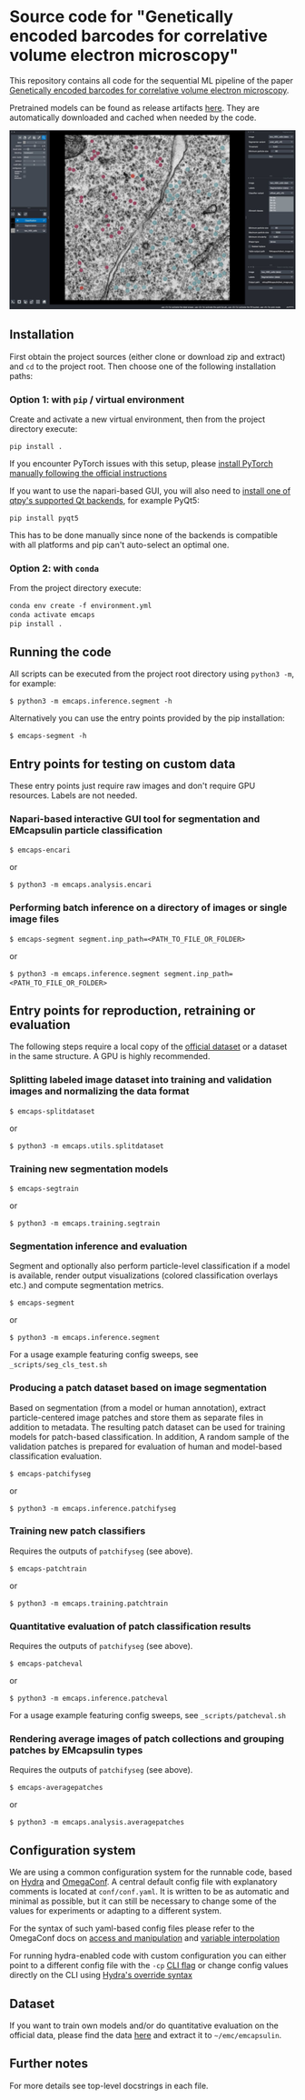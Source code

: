 # Source code for "Genetically encoded barcodes for correlative volume electron microscopy"

This repository contains all code for the sequential ML pipeline of the paper [Genetically encoded barcodes for correlative volume electron microscopy](https://www.nature.com/articles/s41587-023-01713-y).

Pretrained models can be found as release artifacts [here](https://github.com/StructuralNeurobiologyLab/emcaps/releases/tag/models). They are automatically downloaded and cached when needed by the code.

![Screenshot of the interactive GUI tool for segmentation and EMcapsulin particle classification (encari).](encari-screenshot.jpg)


## Installation

First obtain the project sources (either clone or download zip and extract) and `cd` to the project root. Then choose one of the following installation paths:


### Option 1: with `pip` / virtual environment

Create and activate a new virtual environment, then from the project directory execute:

    pip install .

If you encounter PyTorch issues with this setup, please [install PyTorch manually following the official instructions](https://pytorch.org/get-started/locally/)

If you want to use the napari-based GUI, you will also need to [install one of qtpy's supported Qt backends](https://github.com/spyder-ide/qtpy/blob/master/README.md#requirements), for example PyQt5:

    pip install pyqt5

This has to be done manually since none of the backends is compatible with all platforms and pip can't auto-select an optimal one.


### Option 2: with `conda`

From the project directory execute:

    conda env create -f environment.yml
    conda activate emcaps
    pip install .


## Running the code

All scripts can be executed from the project root directory using `python3 -m`, for example:

    $ python3 -m emcaps.inference.segment -h

Alternatively you can use the entry points provided by the pip installation:

    $ emcaps-segment -h


## Entry points for testing on custom data

These entry points just require raw images and don't require GPU resources. Labels are not needed.

### Napari-based interactive GUI tool for segmentation and EMcapsulin particle classification

    $ emcaps-encari

or

    $ python3 -m emcaps.analysis.encari

### Performing batch inference on a directory of images or single image files

    $ emcaps-segment segment.inp_path=<PATH_TO_FILE_OR_FOLDER>

or

    $ python3 -m emcaps.inference.segment segment.inp_path=<PATH_TO_FILE_OR_FOLDER>


## Entry points for reproduction, retraining or evaluation

The following steps require a local copy of the [official dataset](#dataset) or a dataset in the same structure. A GPU is highly recommended.


### Splitting labeled image dataset into training and validation images and normalizing the data format

    $ emcaps-splitdataset

or

    $ python3 -m emcaps.utils.splitdataset

### Training new segmentation models

    $ emcaps-segtrain

or

    $ python3 -m emcaps.training.segtrain

### Segmentation inference and evaluation

Segment and optionally also perform particle-level classification if a model is available, render output visualizations (colored classification overlays etc.) and compute segmentation metrics.

    $ emcaps-segment

or

    $ python3 -m emcaps.inference.segment

For a usage example featuring config sweeps, see `_scripts/seg_cls_test.sh`

### Producing a patch dataset based on image segmentation

Based on segmentation (from a model or human annotation), extract particle-centered image patches and store them as separate files in addition to metadata. The resulting patch dataset can be used for training models for patch-based classification. In addition, A random sample of the validation patches is prepared for evaluation of human and model-based classification evaluation.

    $ emcaps-patchifyseg

or

    $ python3 -m emcaps.inference.patchifyseg

### Training new patch classifiers

Requires the outputs of `patchifyseg` (see above).

    $ emcaps-patchtrain

or

    $ python3 -m emcaps.training.patchtrain

### Quantitative evaluation of patch classification results

Requires the outputs of `patchifyseg` (see above).

    $ emcaps-patcheval

or

    $ python3 -m emcaps.inference.patcheval

For a usage example featuring config sweeps, see `_scripts/patcheval.sh`

### Rendering average images of patch collections and grouping patches by EMcapsulin types

Requires the outputs of `patchifyseg` (see above).

    $ emcaps-averagepatches

or

    $ python3 -m emcaps.analysis.averagepatches


## Configuration system

We are using a common configuration system for the runnable code, based on [Hydra](https://hydra.cc/docs/1.2/intro/) and [OmegaConf](https://omegaconf.readthedocs.io/en/2.2_branch/).
A central default config file with explanatory comments is located at `conf/conf.yaml`.
It is written to be as automatic and minimal as possible, but it can still be necessary to change some of the values for experiments or adapting to a different system.

For the syntax of such yaml-based config files please refer to the OmegaConf docs on [access and manipulation](https://omegaconf.readthedocs.io/en/2.2_branch/usage.html#access-and-manipulation) and [variable interpolation](https://omegaconf.readthedocs.io/en/2.2_branch/usage.html#variable-interpolation)

For running hydra-enabled code with custom configuration you can either point to a different config file with the `-cp` [CLI flag](https://hydra.cc/docs/1.2/advanced/hydra-command-line-flags/) or change config values directly on the CLI using [Hydra's override syntax](https://hydra.cc/docs/1.2/advanced/override_grammar/basic/)


## Dataset

If you want to train own models and/or do quantitative evaluation on the official data, please find the data [here](https://drive.google.com/drive/folders/1S-dwZx0kHY3HuIiAXMyFlezsfOJmwYut?usp=share_link) and extract it to `~/emc/emcapsulin`.



## Further notes

For more details see top-level docstrings in each file.
